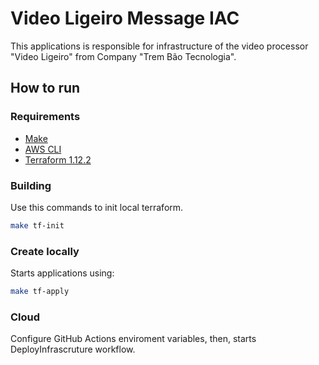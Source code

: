 # Video Ligeiro Message IAC

This applications is responsible for infrastructure of the video processor "Video Ligeiro" from Company "Trem Bão Tecnologia".

## How to run

### Requirements

- [Make](https://www.gnu.org/software/make/)
- [AWS CLI](https://aws.amazon.com/pt/cli/)
- [Terraform 1.12.2](https://developer.hashicorp.com/terraform/install?product_intent=terraform)

### Building

Use this commands to init local terraform.

```bash
make tf-init
```

### Create locally

Starts applications using:

```bash
make tf-apply
```

### Cloud

Configure GitHub Actions enviroment variables, then, starts DeployInfrascruture workflow.
